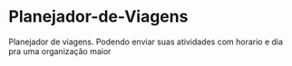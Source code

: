 # Planejador-de-Viagens
Planejador de viagens. Podendo enviar suas atividades com horario e dia pra uma organização maior
